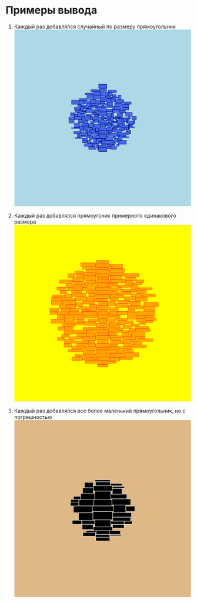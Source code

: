 # Примеры вывода

1. Каждый раз добавлялся случайный по размеру прямоугольник
![output_random](output_random.bmp)

2. Каждый раз добавлялся прямоугоник примерного одинакового размера
![output_equal](output_equal.bmp)

3. Каждый раз добавлялся все более маленький прямоугольник, но с погрешностью
![output_descending](output_descending.bmp)